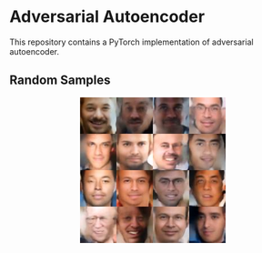 # Adversarial Autoencoder
This repository contains a PyTorch implementation of adversarial autoencoder.

## Random Samples
<p align="center">
  <img src="result.jpg">
</p>
